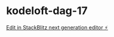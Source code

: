 # kodeloft-dag-17

[Edit in StackBlitz next generation editor ⚡️](https://stackblitz.com/~/github.com/Lazy-CSharp-Coder/kodeloft-dag-17)